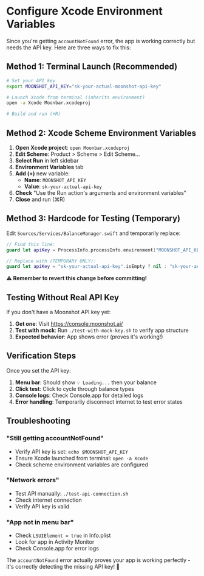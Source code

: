 # Configure Xcode Environment Variables

Since you're getting `accountNotFound` error, the app is working correctly but needs the API key. Here are three ways to fix this:

## Method 1: Terminal Launch (Recommended)

```bash
# Set your API key
export MOONSHOT_API_KEY="sk-your-actual-moonshot-api-key"

# Launch Xcode from terminal (inherits environment)
open -a Xcode Moonbar.xcodeproj

# Build and run (⌘R)
```

## Method 2: Xcode Scheme Environment Variables

1. **Open Xcode project**: `open Moonbar.xcodeproj`
2. **Edit Scheme**: Product > Scheme > Edit Scheme...
3. **Select Run** in left sidebar
4. **Environment Variables** tab
5. **Add (+)** new variable:
   - **Name**: `MOONSHOT_API_KEY`
   - **Value**: `sk-your-actual-api-key`
6. **Check** "Use the Run action's arguments and environment variables"
7. **Close** and run (⌘R)

## Method 3: Hardcode for Testing (Temporary)

Edit `Sources/Services/BalanceManager.swift` and temporarily replace:

```swift
// Find this line:
guard let apiKey = ProcessInfo.processInfo.environment["MOONSHOT_API_KEY"],

// Replace with (TEMPORARY ONLY):
guard let apiKey = "sk-your-actual-api-key".isEmpty ? nil : "sk-your-actual-api-key",
```

**⚠️ Remember to revert this change before committing!**

## Testing Without Real API Key

If you don't have a Moonshot API key yet:

1. **Get one**: Visit https://console.moonshot.ai/
2. **Test with mock**: Run `./test-with-mock-key.sh` to verify app structure
3. **Expected behavior**: App shows error (proves it's working!)

## Verification Steps

Once you set the API key:

1. **Menu bar**: Should show `💡 Loading...` then your balance
2. **Click test**: Click to cycle through balance types
3. **Console logs**: Check Console.app for detailed logs
4. **Error handling**: Temporarily disconnect internet to test error states

## Troubleshooting

### "Still getting accountNotFound"
- Verify API key is set: `echo $MOONSHOT_API_KEY`
- Ensure Xcode launched from terminal: `open -a Xcode`
- Check scheme environment variables are configured

### "Network errors"
- Test API manually: `./test-api-connection.sh`
- Check internet connection
- Verify API key is valid

### "App not in menu bar"
- Check `LSUIElement = true` in Info.plist
- Look for app in Activity Monitor
- Check Console.app for error logs

The `accountNotFound` error actually proves your app is working perfectly - it's correctly detecting the missing API key! 🎉